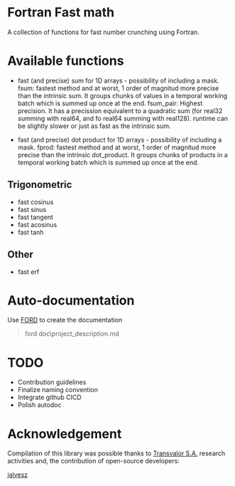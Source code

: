 # Fortran Fast math
A collection of functions for fast number crunching using Fortran.

# Available functions

* fast (and precise) sum for 1D arrays - possibility of including a mask.
    fsum: fastest method and at worst, 1 order of magnitud more precise than the intrinsic sum. It groups chunks of values in a temporal working batch which is summed up once at the end.
    fsum_pair: Highest precision. It has a precission equivalent to a quadratic sum (for real32 summing with real64, and fo real64 summing with real128). runtime can be slightly slower or just as fast as the intrinsic sum.

* fast (and precise) dot product for 1D arrays - possibility of including a mask.
    fprod: fastest method and at worst, 1 order of magnitud more precise than the intrinsic dot_product. It groups chunks of products in a temporal working batch which is summed up once at the end.

## Trigonometric
* fast cosinus
* fast sinus
* fast tangent
* fast acosinus
* fast tanh

## Other
* fast erf

# Auto-documentation
Use [FORD](https://github.com/Fortran-FOSS-Programmers/ford) to create the documentation
> ford doc\project_description.md

# TODO
* Contribution guidelines
* Finalize naming convention
* Integrate github CICD
* Polish autodoc

# Acknowledgement

Compilation of this library was possible thanks to [Transvalor S.A.](https://www.transvalor.com/en/homepage) research activities and, the contribution of open-source developers:

[jalvesz](https://github.com/jalvesz)